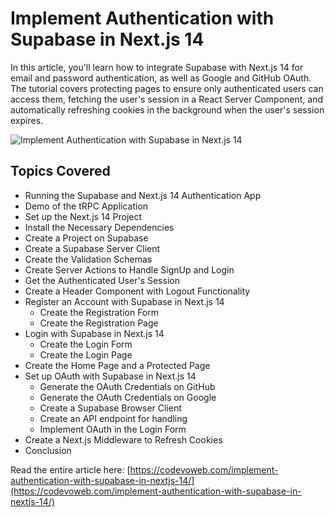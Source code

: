 # Implement Authentication with Supabase in Next.js 14

In this article, you'll learn how to integrate Supabase with Next.js 14 for email and password authentication, as well as Google and GitHub OAuth. The tutorial covers protecting pages to ensure only authenticated users can access them, fetching the user's session in a React Server Component, and automatically refreshing cookies in the background when the user's session expires.

![Implement Authentication with Supabase in Next.js 14](https://codevoweb.com/wp-content/uploads/2024/02/Implement-Authentication-with-Supabase-in-Next.js-14.webp)

## Topics Covered

- Running the Supabase and Next.js 14 Authentication App
- Demo of the tRPC Application
- Set up the Next.js 14 Project
- Install the Necessary Dependencies
- Create a Project on Supabase
- Create a Supabase Server Client
- Create the Validation Schemas
- Create Server Actions to Handle SignUp and Login
- Get the Authenticated User's Session
- Create a Header Component with Logout Functionality
- Register an Account with Supabase in Next.js 14
  - Create the Registration Form
  - Create the Registration Page
- Login with Supabase in Next.js 14
  - Create the Login Form
  - Create the Login Page
- Create the Home Page and a Protected Page
- Set up OAuth with Supabase in Next.js 14
  - Generate the OAuth Credentials on GitHub
  - Generate the OAuth Credentials on Google
  - Create a Supabase Browser Client
  - Create an API endpoint for handling
  - Implement OAuth in the Login Form
- Create a Next.js Middleware to Refresh Cookies
- Conclusion

Read the entire article here: [https://codevoweb.com/implement-authentication-with-supabase-in-nextjs-14/](https://codevoweb.com/implement-authentication-with-supabase-in-nextjs-14/)
